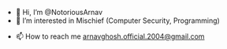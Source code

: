 - 👋 Hi, I’m @NotoriousArnav
- 👀 I’m interested in Mischief (Computer Security, Programming)
<!-- 🌱 I’m currently learning Physics, Chemistry, Maths (Class 12) 
- 💞️ I’m looking to collaborate on Zemo-->
- 📫 How to reach me arnavghosh.official.2004@gmail.com

<!---
NotoriousArnav/NotoriousArnav is a ✨ special ✨ repository because its `README.md` (this file) appears on your GitHub profile.
You can click the Preview link to take a look at your changes.
--->
